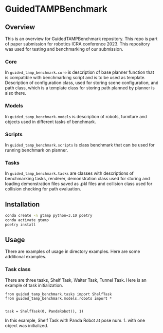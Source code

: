 # GuidedTAMPBenchmark

## Overview
This is an overview for GuidedTAMPBenchmark repository. 
This repo is part of paper submission for robotics ICRA conference 2023. 
This repository was used for testing and benchmarking of our submission.
### Core
In `guided_tamp_benchmark.core` is description of base planner function that is compatible with benchmarking script and is to be used as template.
Description of configuration class, used for storing scene configuration, and path class, which is a template class for storing path planned by planner is also there.
### Models
In `guided_tamp_benchmark.models` is description of robots, furniture and objects used in different tasks of benchmark.
### Scripts
In `guided_tamp_benchmark.scripts` is class benchmark that can be used for running benchmark on planner.
### Tasks
In `guided_tamp_benchmark.tasks` are classes with descriptions of benchmarking tasks, renderer, demonstration class used for storing and loading demonstration files saved as .pkl files and collision class used for collision checking for path evaluation.

## Installation
```bash
conda create -n gtamp python=3.10 poetry
conda activate gtamp
poetry install
```

## Usage
There are examples of usage in directory examples. Here are some additional examples.
### Task class
There are three tasks, Shelf Task, Waiter Task, Tunnel Task.
Here is an example of task initialization.

```code
from guided_tamp_benchmark.tasks import ShelfTask
from guided_tamp_benchmark.models.robots import *


task = ShelfTask(0, PandaRobot(), 1)
```

In this example, Shelf Task with Panda Robot at pose num. 1. with one object was initialized.